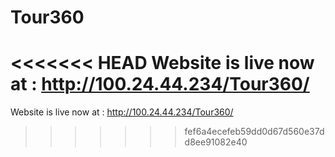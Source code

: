 # Tour360


<<<<<<< HEAD
Website is live now at : http://100.24.44.234/Tour360/
=======
Website is live now at : http://100.24.44.234/Tour360/
>>>>>>> fef6a4ecefeb59dd0d67d560e37dd8ee91082e40
